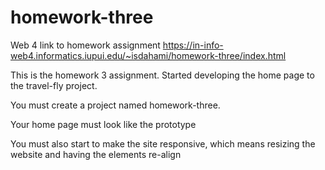 # homework-three

Web 4 link to homework assignment
https://in-info-web4.informatics.iupui.edu/~isdahami/homework-three/index.html

This is the homework 3 assignment. Started developing the home page to the travel-fly project.

You must create a project named homework-three.

Your home page must look like the prototype

You must also start to make the site
responsive, which means resizing the website and having the elements re-align

